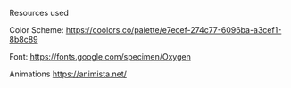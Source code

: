 Resources used

Color Scheme:
https://coolors.co/palette/e7ecef-274c77-6096ba-a3cef1-8b8c89

Font:
https://fonts.google.com/specimen/Oxygen

Animations
https://animista.net/

